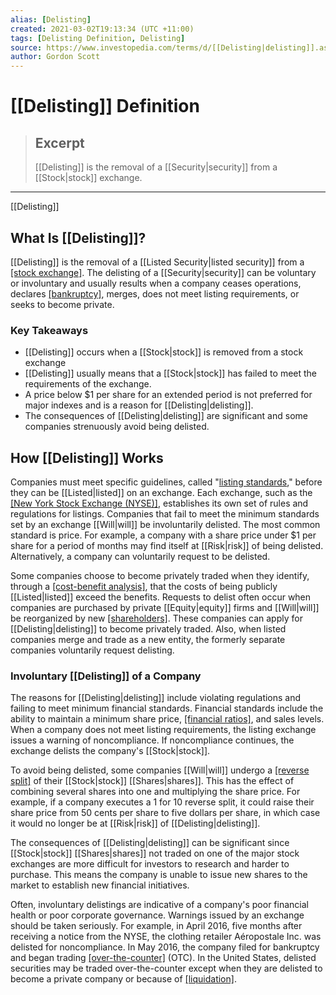 ```yaml
---
alias: [Delisting]
created: 2021-03-02T19:13:34 (UTC +11:00)
tags: [Delisting Definition, Delisting]
source: https://www.investopedia.com/terms/d/[[Delisting|delisting]].asp
author: Gordon Scott
---
```


# [[Delisting]] Definition

> ## Excerpt
> [[Delisting]] is the removal of a [[Security|security]] from a [[Stock|stock]] exchange.

---

[[Delisting]]
## What Is [[Delisting]]?

[[Delisting]] is the removal of a [[Listed Security|listed security]] from a [[stock exchange]](https://www.investopedia.com/terms/s/stockmarket.asp). The delisting of a [[Security|security]] can be voluntary or involuntary and usually results when a company ceases operations, declares [[bankruptcy]](https://www.investopedia.com/terms/b/bankruptcy.asp), merges, does not meet listing requirements, or seeks to become private.

### Key Takeaways

-   [[Delisting]] occurs when a [[Stock|stock]] is removed from a stock exchange
-   [[Delisting]] usually means that a [[Stock|stock]] has failed to meet the requirements of the exchange.
-   A price below $1 per share for an extended period is not preferred for major indexes and is a reason for [[Delisting|delisting]].
-   The consequences of [[Delisting|delisting]] are significant and some companies strenuously avoid being delisted.

## How [[Delisting]] Works

Companies must meet specific guidelines, called "[listing standards](https://www.investopedia.com/terms/l/listingrequirements.asp)," before they can be [[Listed|listed]] on an exchange. Each exchange, such as the [[New York Stock Exchange (NYSE)]](https://www.investopedia.com/terms/n/nyse.asp), establishes its own set of rules and regulations for listings. Companies that fail to meet the minimum standards set by an exchange [[Will|will]] be involuntarily delisted. The most common standard is price. For example, a company with a share price under $1 per share for a period of months may find itself at [[Risk|risk]] of being delisted. Alternatively, a company can voluntarily request to be delisted.

Some companies choose to become privately traded when they identify, through a [[cost-benefit analysis]](https://www.investopedia.com/terms/c/cost-benefitanalysis.asp), that the costs of being publicly [[Listed|listed]] exceed the benefits. Requests to delist often occur when companies are purchased by private [[Equity|equity]] firms and [[Will|will]] be reorganized by new [[shareholders]](https://www.investopedia.com/ask/answers/05/delistingofsharesowned.asp). These companies can apply for [[Delisting|delisting]] to become privately traded. Also, when listed companies merge and trade as a new entity, the formerly separate companies voluntarily request delisting.

### Involuntary [[Delisting]] of a Company

The reasons for [[Delisting|delisting]] include violating regulations and failing to meet minimum financial standards. Financial standards include the ability to maintain a minimum share price, [[financial ratios]](https://www.investopedia.com/financial-ratios-4689817), and sales levels. When a company does not meet listing requirements, the listing exchange issues a warning of noncompliance. If noncompliance continues, the exchange delists the company's [[Stock|stock]].

To avoid being delisted, some companies [[Will|will]] undergo a [[reverse split]](https://www.investopedia.com/terms/r/reversesplit.asp) of their [[Stock|stock]] [[Shares|shares]]. This has the effect of combining several shares into one and multiplying the share price. For example, if a company executes a 1 for 10 reverse split, it could raise their share price from 50 cents per share to five dollars per share, in which case it would no longer be at [[Risk|risk]] of [[Delisting|delisting]].

The consequences of [[Delisting|delisting]] can be significant since [[Stock|stock]] [[Shares|shares]] not traded on one of the major stock exchanges are more difficult for investors to research and harder to purchase. This means the company is unable to issue new shares to the market to establish new financial initiatives.

Often, involuntary delistings are indicative of a company's poor financial health or poor corporate governance. Warnings issued by an exchange should be taken seriously. For example, in April 2016, five months after receiving a notice from the NYSE, the clothing retailer Aéropostale Inc. was delisted for noncompliance. In May 2016, the company filed for bankruptcy and began trading [[over-the-counter]](https://www.investopedia.com/terms/o/otc.asp) (OTC). In the United States, delisted securities may be traded over-the-counter except when they are delisted to become a private company or because of [[liquidation]](https://www.investopedia.com/terms/l/liquidation.asp).
